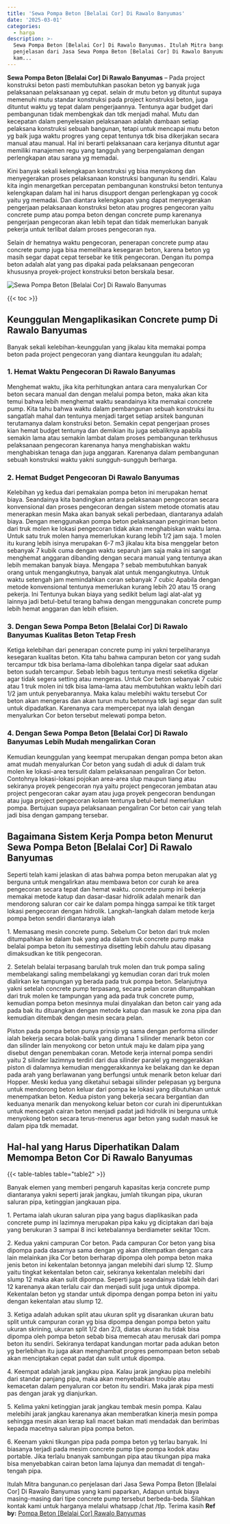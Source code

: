 ```yaml
---
title: 'Sewa Pompa Beton [Belalai Cor] Di Rawalo Banyumas'
date: '2025-03-01'
categories:
  - harga
description: >-
  Sewa Pompa Beton [Belalai Cor] Di Rawalo Banyumas. Itulah Mitra bangunan.co
  penjelasan dari Jasa Sewa Pompa Beton [Belalai Cor] Di Rawalo Banyumas yang
  kam...
---
```


**Sewa Pompa Beton \[Belalai Cor\] Di Rawalo Banyumas** – Pada project konstruksi beton pasti membutuhkan pasokan beton yg banyak juga pelaksanaan pelaksanaan yg cepat. selain dr mutu beton yg dituntut supaya memenuhi mutu standar konstruksi pada project konstruksi beton, juga dituntut waktu yg tepat dalam pengerjaannya. Tentunya agar budget dari pembangunan tidak membengkak dan tdk menjadi mahal. Mutu dan kecepatan dalam penyelesaian pelaksanaan adalah dambaan setiap pelaksana konstruksi sebuah bangunan, tetapi untuk mencapai mutu beton yg baik juga waktu progres yang cepat tentunya tdk bisa dikerjakan secara manual atau manual. Hal ini berarti pelaksanaan cara kerjanya dituntut agar memiliki manajemen regu yang tangguh yang berpengalaman dengan perlengkapan atau sarana yg memadai.

Kini banyak sekali kelengkapan konstruksi yg bisa menyokong dan menyegerakan proses pelaksanaan konstruksi bangunan itu sendiri. Kalau kita ingin menargetkan percepatan pembangunan konstruksi beton tentunya kelengkapan dalam hal ini harus disupport dengan perlengkapan yg cocok yaitu yg memadai. Dan diantara kelengkapan yang dapat menyegerakan pengerjaan pelaksanaan konstruksi beton atau progres pengecoran yaitu concrete pump atau pompa beton dengan concrete pump karenanya pengerjaan pengecoran akan lebih tepat dan tidak memerlukan banyak pekerja untuk terlibat dalam proses pengecoran nya.

Selain dr hematnya waktu pengecoran, penerapan concrete pump atau concrete pump juga bisa memelihara kesegaran beton, karena beton yg masih segar dapat cepat tersebar ke titik pengecoran. Dengan itu pompa beton adalah alat yang pas dipakai pada pelaksanaan pengecoran khususnya proyek-project konstruksi beton berskala besar.

![Sewa Pompa Beton [Belalai Cor] Di Rawalo Banyumas](/images/sewa-concrete-pump-19.png)

{{< toc >}}

## Keunggulan Mengaplikasikan Concrete pump Di Rawalo Banyumas

Banyak sekali kelebihan-keunggulan yang jikalau kita memakai pompa beton pada project pengecoran yang diantara keunggulan itu adalah;

### 1\. Hemat Waktu Pengecoran Di Rawalo Banyumas

Menghemat waktu, jika kita perhitungkan antara cara menyalurkan Cor beton secara manual dan dengan melalui pompa beton, maka akan kita temui bahwa lebih menghemat waktu seandainya kita memakai concrete pump. Kita tahu bahwa waktu dalam pembangunan sebuah konstruksi itu sangatlah mahal dan tentunya menjadi target setiap arsitek bangunan terutamanya dalam konstruksi beton. Semakin cepat pengerjaan proses kian hemat budget tentunya dan demikian itu juga sebaliknya apabila semakin lama atau semakin lambat dalam proses pembangunan terkhusus pelaksanaan pengecoran karenanya hanya menghabiskan waktu menghabiskan tenaga dan juga anggaran. Karenanya dalam pembangunan sebuah konstruksi waktu yakni sungguh-sungguh berharga.

### 2\. Hemat Budget Pengecoran Di Rawalo Banyumas

Kelebihan yg kedua dari pemakaian pompa beton ini merupakan hemat biaya. Seandainya kita bandingkan antara pelaksanaan pengecoran secara konvensional dan proses pengecoran dengan sistem metode otomatis atau menerapkan mesin Maka akan banyak sekali perbedaan, diantaranya adalah biaya. Dengan menggunakan pompa beton pelaksanaan pengiriman beton dari truk molen ke lokasi pengecoran tidak akan menghabiskan waktu lama. Untuk satu truk molen hanya memerlukan kurang lebih 1/2 jam saja. 1 molen itu kurang lebih isinya merupakan 6-7 m3 jikalau kita bisa menggelar beton sebanyak 7 kubik cuma dengan waktu separuh jam saja maka ini sangat menghemat anggaran dibanding dengan secara manual yang tentunya akan lebih memakan banyak biaya. Mengapa ? sebab membutuhkan banyak orang untuk mengangkutnya, banyak alat untuk mengangkutnya. Untuk waktu setengah jam memindahkan coran sebanyak 7 cubic Apabila dengan metode konvensional tentunya memerlukan kurang lebih 20 atau 15 orang pekerja. Ini Tentunya bukan biaya yang sedikit belum lagi alat-alat yg lainnya jadi betul-betul terang bahwa dengan menggunakan concrete pump lebih hemat anggaran dan lebih efisien.

### 3\. Dengan Sewa Pompa Beton \[Belalai Cor\] Di Rawalo Banyumas Kualitas Beton Tetap Fresh

Ketiga kelebihan dari penerapan concrete pump ini yakni terpeliharanya kesegaran kualitas beton. Kita tahu bahwa campuran beton cor yang sudah tercampur tdk bisa berlama-lama dibolehkan tanpa digelar saat adukan beton sudah tercampur. Sebab lebih bagus tentunya mesti seketika digelar agar tidak segera setting atau mengeras. Untuk Cor beton sebanyak 7 cubic atau 1 truk molen ini tdk bisa lama-lama atau membutuhkan waktu lebih dari 1/2 jam untuk penyebarannya. Maka kalau melebihi waktu tersebut Cor beton akan mengeras dan akan turun mutu betonnya tdk lagi segar dan sulit untuk dipadatkan. Karenanya cara mempercepat nya ialah dengan menyalurkan Cor beton tersebut melewati pompa beton.

### 4\. Dengan Sewa Pompa Beton \[Belalai Cor\] Di Rawalo Banyumas Lebih Mudah mengalirkan Coran

Kemudian keunggulan yang keempat merupakan dengan pompa beton akan amat mudah menyalurkan Cor beton yang sudah di aduk di dalam truk molen ke lokasi-area tersulit dalam pelaksanaan pengaliran Cor beton. Contohnya lokasi-lokasi pojokan area-area slup maupun tiang atau sekiranya proyek pengecoran nya yaitu project pengecoran jembatan atau project pengecoran cakar ayam atau juga proyek pengecoran bendungan atau juga project pengecoran kolam tentunya betul-betul memerlukan pompa. Bertujuan supaya pelaksanaan pengaliran Cor beton cair yang telah jadi bisa dengan gampang tersebar.

## Bagaimana Sistem Kerja Pompa beton Menurut Sewa Pompa Beton \[Belalai Cor\] Di Rawalo Banyumas

Seperti telah kami jelaskan di atas bahwa pompa beton merupakan alat yg berguna untuk mengalirkan atau membawa beton cor curah ke area pengecoran secara tepat dan hemat waktu. concrete pump ini bekerja memakai metode katup dan dasar-dasar hidrolik adalah menarik dan mendorong saluran cor cair ke dalam pompa hingga sampai ke titik target lokasi pengecoran dengan hidrolik. Langkah-langkah dalam metode kerja pompa beton sendiri diantaranya ialah

1\. Memasang mesin concrete pump. Sebelum Cor beton dari truk molen ditumpahkan ke dalam bak yang ada dalam truk concrete pump maka belalai pompa beton itu semestinya disetting lebih dahulu atau dipasang dimaksudkan ke titik pengecoran.

2\. Setelah belalai terpasang barulah truk molen dan truk pompa saling membelakangi saling membelakangi yg kemudian coran dari truk molen dialirkan ke tampungan yg berada pada truk pompa beton. Selanjutnya yakni setelah concrete pump terpasang, secara pelan coran ditumpahkan dari truk molen ke tampungan yang ada pada truk concrete pump, kemudian pompa beton mesinnya mulai dinyalakan dan beton cair yang ada pada bak itu dituangkan dengan metode katup dan masuk ke zona pipa dan kemudian ditembak dengan mesin secara pelan.

Piston pada pompa beton punya prinsip yg sama dengan performa silinder ialah bekerja secara bolak-balik yang dimana 1 silinder menarik beton cor dan silinder lain menyokong cor beton untuk maju ke dalam pipa yang disebut dengan penembakan coran. Metode kerja internal pompa sendiri yaitu 2 silinder lazimnya terdiri dari dua silinder paralel yg menggerakkan piston di dalamnya kemudian menggerakkannya ke belakang dan ke depan pada arah yang berlawanan yang berfungsi untuk menarik beton keluar dari Hopper. Meski kedua yang diketahui sebagai silinder pelepasan yg berguna untuk mendorong beton keluar dari pompa ke lokasi yang dibutuhkan untuk menempatkan beton. Kedua piston yang bekerja secara bergantian dan keduanya menarik dan menyokong keluar beton cor curah ini diperuntukkan untuk mencegah cairan beton menjadi padat jadi hidrolik ini berguna untuk menyokong beton secara terus-menerus agar beton yang sudah masuk ke dalam pipa tdk memadat.

## Hal-hal yang Harus Diperhatikan Dalam Memompa Beton Cor Di Rawalo Banyumas

{{< table-tables table="table2" >}}

Banyak elemen yang memberi pengaruh kapasitas kerja concrete pump diantaranya yakni seperti jarak jangkau, jumlah tikungan pipa, ukuran saluran pipa, ketinggian jangkauan pipa.

1\. Pertama ialah ukuran saluran pipa yang bagus diaplikasikan pada concrete pump ini lazimnya merupakan pipa kaku yg diciptakan dari baja yang berukuran 3 sampai 8 inci ketebalannya berdiameter sekitar 10cm.

2\. Kedua yakni campuran Cor beton. Pada campuran Cor beton yang bisa dipompa pada dasarnya sama dengan yg akan ditempatkan dengan cara lain melainkan jika Cor beton berharap dipompa oleh pompa beton maka jenis beton ini kekentalan betonnya jangan melebihi dari slump 12. Slump yaitu tingkat kekentalan beton cair, sekiranya kekentalan melebihi dari slump 12 maka akan sulit dipompa. Seperti juga seandainya tidak lebih dari 12 karenanya akan terlalu cair dan menjadi sulit juga untuk dipompa. Kekentalan beton yg standar untuk dipompa dengan pompa beton ini yaitu dengan kekentalan atau slump 12.

3\. Ketiga adalah adukan split atau ukuran split yg disarankan ukuran batu split untuk campuran coran yg bisa dipompa dengan pompa beton yaitu ukuran skrining, ukuran split 1/2 dan 2/3, diatas ukuran itu tidak bisa dipompa oleh pompa beton sebab bisa memecah atau merusak dari pompa beton itu sendiri. Sekiranya terdapat kandungan mortar pada adukan beton yg berlebihan itu juga akan menghambat progres pemompaan beton sebab akan menciptakan cepat padat dan sulit untuk dipompa.

4\. Keempat adalah jarak jangkau pipa. Kalau jarak jangkau pipa melebihi dari standar panjang pipa, maka akan menyebabkan trouble atau kemacetan dalam penyaluran cor beton itu sendiri. Maka jarak pipa mesti pas dengan jarak yg dianjurkan.

5\. Kelima yakni ketinggian jarak jangkau tembak mesin pompa. Kalau melebihi jarak jangkau karenanya akan memberatkan kinerja mesin pompa sehingga mesin akan kerap kali macet bakan mati mendadak dan berimbas kepada macetnya saluran pipa pompa beton.

6\. Keenam yakni tikungan pipa pada pompa beton yg terlau banyak. Ini biasanya terjadi pada mesim concrete pump tipe pompa kodok atau portable. Jika terlalu bnanyak sambungan pipa atau tikungan pipa maka bisa menyebabkan cairan beton lama lajunya dan memadat di tengah-tengah pipa.

Itulah Mitra bangunan.co penjelasan dari Jasa Sewa Pompa Beton \[Belalai Cor\] Di Rawalo Banyumas yang kami paparkan, Adapun untuk biaya masing-masing dari tipe concrete pump tersebut berbeda-beda. Silahkan kontak kami untuk harganya melalui whatsapp /chat /tlp. Terima kasih
**Ref by:** [Pompa Beton [Belalai Cor] Rawalo Banyumas](https://id.wikipedia.org/wiki/Pompa)
